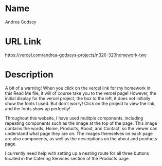 # Name

Andrea Godsey

# URL Link

https://vercel.com/andrea-godseys-projects/n320-320homework-two

# Description

A bit of a warning! When you click on the vercel link for my homework in this Read Me file, it will of course take you to the vercel page! However, the initial display for the vercel project, the box to the left, it does not initially show the fonts I used. But don't worry! Click on the project to view the link, and the fonts show up perfectly!

Throughout this website, I have used mulitple components, including repeating components such as the image at the top of the page. This image contains the words, Home, Products, About, and Contact, so the viewer can understand what page they are on. The images themselves on each page are also components, as well as the descriptions on the about and products page.

I currently need help with setting up a nesting route for all three buttons located in the Catering Services section of the Products page.
